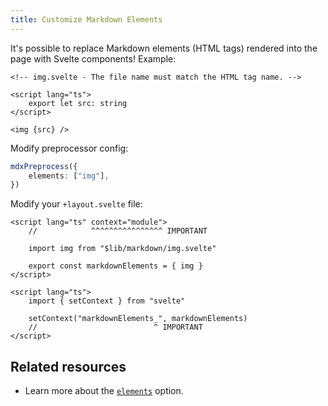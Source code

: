 ```yaml
---
title: Customize Markdown Elements
---
```


It's possible to replace Markdown elements (HTML tags) rendered into the page with Svelte components! Example:

```svelte
<!-- img.svelte - The file name must match the HTML tag name. -->

<script lang="ts">
    export let src: string
</script>

<img {src} />
```

Modify preprocessor config:

```ts
mdxPreprocess({
    elements: ["img"],
})
```

Modify your `+layout.svelte` file:

```svelte
<script lang="ts" context="module">
    //            ^^^^^^^^^^^^^^^^ IMPORTANT

    import img from "$lib/markdown/img.svelte"

    export const markdownElements = { img }
</script>

<script lang="ts">
    import { setContext } from "svelte"

    setContext("markdownElements_", markdownElements)
    //                          ^ IMPORTANT
</script>
```

## Related resources

-   Learn more about the [`elements`](/docs/mdx-svelte/options#elements) option.
